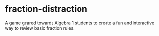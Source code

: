 # fraction-distraction
A game geared towards Algebra 1 students to create a fun and interactive way to review basic fraction rules.
